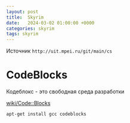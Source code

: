 ```yaml
---
layout: post
title:  Skyrim
date:   2024-03-02 01:00:00 +0000
categories: skyrim
tags: skyrim
---
```


Источник `http://uit.mpei.ru/git/main/cs`

# CodeBlocks 

Кодеблокс - это свободная среда разработки

[wiki/Code::Blocks](https://ru.wikipedia.org/wiki/Code::Blocks)

`apt-get install gcc codeblocks`